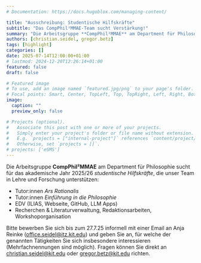 ```yaml
---
# Documentation: https://docs.hugoblox.com/managing-content/

title: "Ausschreibung: Studentische Hilfskräfte"
subtitle: "Das CompPhil²MMAE-Team sucht Verstärkung!"
summary: "Die Arbeitsgruppe **CompPhil²MMAE** am Department für Philosophie sucht für das akademische Jahr 2025/26 *studentische Hilfskräfte*, die unser Team in Lehre und Forschung unterstützen"
authors: [christian.seidel, gregor.betz]
tags: [highlight]
categories: []
date: 2025-07-14T12:00:00+01:00
# lastmod: 2024-12-20T12:26:14+01:00
featured: false
draft: false

# Featured image
# To use, add an image named `featured.jpg/png` to your page's folder.
# Focal points: Smart, Center, TopLeft, Top, TopRight, Left, Right, BottomLeft, Bottom, BottomRight.
image:
  caption: ""
  preview_only: false

# Projects (optional).
#   Associate this post with one or more of your projects.
#   Simply enter your project's folder or file name without extension.
#   E.g. `projects = ["internal-project"]` references `content/project/deep-learning/index.md`.
#   Otherwise, set `projects = []`.
# projects: ['eSMS']
---
```


Die Arbeitsgruppe **CompPhil²MMAE** am Department für Philosophie sucht für das akademische Jahr 2025/26 *studentische Hilfskräfte*, die unser Team in Lehre und Forschung unterstützen:

- Tutor:innen *Ars Rationalis*
- Tutor:innen *Einführung in die Philosophie*
- EDV (ILIAS, Webseite, GitHub, LLM Apps)
- Recherchen & Literaturverwaltung, Redaktionsarbeiten, Workshoporganisation

Bitte bewerben Sie sich bis zum 27.7.25 informell mit einer Email an Anja Reinke (office.seidel@itz.kit.edu) und geben Sie an, für welche der genannten Tätigkeiten Sie sich insbesondere interessieren (Mehrfachnennungen sind möglich). Fragen können Sie direkt an christian.seidel@kit.edu oder gregor.betz@kit.edu richten.